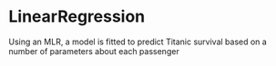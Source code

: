 # LinearRegression
Using an MLR, a model is fitted to predict Titanic survival based on a number of parameters about each passenger
